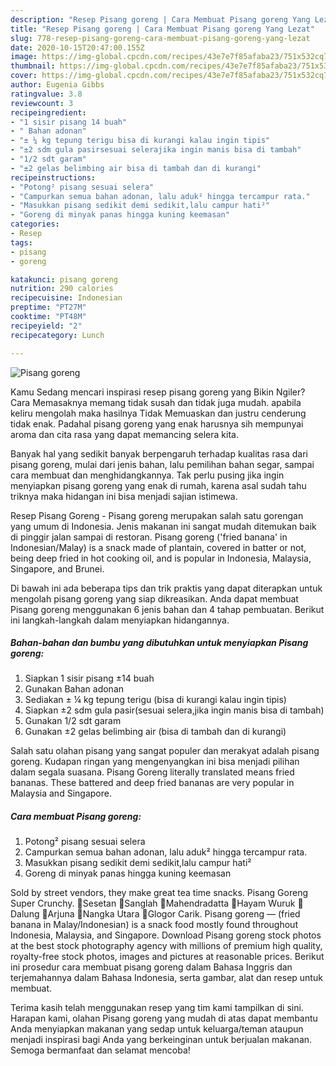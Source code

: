 ```yaml
---
description: "Resep Pisang goreng | Cara Membuat Pisang goreng Yang Lezat"
title: "Resep Pisang goreng | Cara Membuat Pisang goreng Yang Lezat"
slug: 778-resep-pisang-goreng-cara-membuat-pisang-goreng-yang-lezat
date: 2020-10-15T20:47:00.155Z
image: https://img-global.cpcdn.com/recipes/43e7e7f85afaba23/751x532cq70/pisang-goreng-foto-resep-utama.jpg
thumbnail: https://img-global.cpcdn.com/recipes/43e7e7f85afaba23/751x532cq70/pisang-goreng-foto-resep-utama.jpg
cover: https://img-global.cpcdn.com/recipes/43e7e7f85afaba23/751x532cq70/pisang-goreng-foto-resep-utama.jpg
author: Eugenia Gibbs
ratingvalue: 3.8
reviewcount: 3
recipeingredient:
- "1 sisir pisang 14 buah"
- " Bahan adonan"
- "± ¼ kg tepung terigu bisa di kurangi kalau ingin tipis"
- "±2 sdm gula pasirsesuai selerajika ingin manis bisa di tambah"
- "1/2 sdt garam"
- "±2 gelas belimbing air bisa di tambah dan di kurangi"
recipeinstructions:
- "Potong² pisang sesuai selera"
- "Campurkan semua bahan adonan, lalu aduk² hingga tercampur rata."
- "Masukkan pisang sedikit demi sedikit,lalu campur hati²"
- "Goreng di minyak panas hingga kuning keemasan"
categories:
- Resep
tags:
- pisang
- goreng

katakunci: pisang goreng 
nutrition: 290 calories
recipecuisine: Indonesian
preptime: "PT27M"
cooktime: "PT48M"
recipeyield: "2"
recipecategory: Lunch

---
```



![Pisang goreng](https://img-global.cpcdn.com/recipes/43e7e7f85afaba23/751x532cq70/pisang-goreng-foto-resep-utama.jpg)

Kamu Sedang mencari inspirasi resep pisang goreng yang Bikin Ngiler? Cara Memasaknya memang tidak susah dan tidak juga mudah. apabila keliru mengolah maka hasilnya Tidak Memuaskan dan justru cenderung tidak enak. Padahal pisang goreng yang enak harusnya sih mempunyai aroma dan cita rasa yang dapat memancing selera kita.

Banyak hal yang sedikit banyak berpengaruh terhadap kualitas rasa dari pisang goreng, mulai dari jenis bahan, lalu pemilihan bahan segar, sampai cara membuat dan menghidangkannya. Tak perlu pusing jika ingin menyiapkan pisang goreng yang enak di rumah, karena asal sudah tahu triknya maka hidangan ini bisa menjadi sajian istimewa.

Resep Pisang Goreng - Pisang goreng merupakan salah satu gorengan yang umum di Indonesia. Jenis makanan ini sangat mudah ditemukan baik di pinggir jalan sampai di restoran. Pisang goreng (&#39;fried banana&#39; in Indonesian/Malay) is a snack made of plantain, covered in batter or not, being deep fried in hot cooking oil, and is popular in Indonesia, Malaysia, Singapore, and Brunei.


Di bawah ini ada beberapa tips dan trik praktis yang dapat diterapkan untuk mengolah pisang goreng yang siap dikreasikan. Anda dapat membuat Pisang goreng menggunakan 6 jenis bahan dan 4 tahap pembuatan. Berikut ini langkah-langkah dalam menyiapkan hidangannya.

<!--inarticleads1-->

##### Bahan-bahan dan bumbu yang dibutuhkan untuk menyiapkan Pisang goreng:

1. Siapkan 1 sisir pisang ±14 buah
1. Gunakan  Bahan adonan
1. Sediakan ± ¼ kg tepung terigu (bisa di kurangi kalau ingin tipis)
1. Siapkan ±2 sdm gula pasir(sesuai selera,jika ingin manis bisa di tambah)
1. Gunakan 1/2 sdt garam
1. Gunakan ±2 gelas belimbing air (bisa di tambah dan di kurangi)


Salah satu olahan pisang yang sangat populer dan merakyat adalah pisang goreng. Kudapan ringan yang mengenyangkan ini bisa menjadi pilihan dalam segala suasana. Pisang Goreng literally translated means fried bananas. These battered and deep fried bananas are very popular in Malaysia and Singapore. 

<!--inarticleads2-->

##### Cara membuat Pisang goreng:

1. Potong² pisang sesuai selera
1. Campurkan semua bahan adonan, lalu aduk² hingga tercampur rata.
1. Masukkan pisang sedikit demi sedikit,lalu campur hati²
1. Goreng di minyak panas hingga kuning keemasan


Sold by street vendors, they make great tea time snacks. Pisang Goreng Super Crunchy. 🌱Sesetan 🌱Sanglah 🌱Mahendradatta 🌱Hayam Wuruk 🌱Dalung 🌱Arjuna 🌱Nangka Utara 🌱Glogor Carik. Pisang goreng — (fried banana in Malay/Indonesian) is a snack food mostly found throughout Indonesia, Malaysia, and Singapore. Download Pisang goreng stock photos at the best stock photography agency with millions of premium high quality, royalty-free stock photos, images and pictures at reasonable prices. Berikut ini prosedur cara membuat pisang goreng dalam Bahasa Inggris dan terjemahannya dalam Bahasa Indonesia, serta gambar, alat dan resep untuk membuat. 

Terima kasih telah menggunakan resep yang tim kami tampilkan di sini. Harapan kami, olahan Pisang goreng yang mudah di atas dapat membantu Anda menyiapkan makanan yang sedap untuk keluarga/teman ataupun menjadi inspirasi bagi Anda yang berkeinginan untuk berjualan makanan. Semoga bermanfaat dan selamat mencoba!
